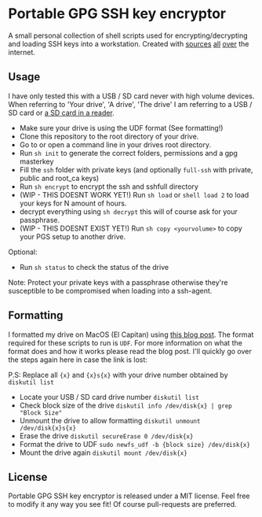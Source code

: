 # Portable GPG SSH key encryptor
A small personal collection of shell scripts used for encrypting/decrypting and loading SSH keys into a workstation. Created with [sources](https://gist.github.com/stupakov/11227904) [all](https://github.com/DamnedFacts/ssh-fob) [over](http://tammersaleh.com/posts/building-an-encrypted-usb-drive-for-your-ssh-keys-in-os-x/) the internet.

## Usage
I have only tested this with a USB / SD card never with high volume devices. When referring to 'Your drive', 'A drive', 'The drive' I am referring to a USB / SD card or [a SD card in a reader](https://www.kingston.com/us/flash/readers/fcr-mrg2).

- Make sure your drive is using the UDF format (See formatting!)
- Clone this repository to the root directory of your drive.
- Go to or open a command line in your drives root directory.
- Run `sh init` to generate the correct folders, permissions and a gpg masterkey
- Fill the `ssh` folder with private keys (and optionally `full-ssh` with private, public and root_ca keys)
- Run `sh encrypt` to encrypt the ssh and sshfull directory
- (WIP - THIS DOESNT WORK YET!) Run `sh load` or `shell load 2` to load your keys for N amount of hours.
- decrypt everything using `sh decrypt` this will of course ask for your passphrase.
- (WIP - THIS DOESNT EXIST YET!) Run `sh copy <yourvolume>` to copy your PGS setup to another drive.

Optional:
- Run `sh status` to check the status of the drive

Note: Protect your private keys with a passphrase otherwise they're susceptible to be compromised when loading into a ssh-agent.

## Formatting
I formatted my drive on MacOS (El Capitan) using [this blog post](http://www.sfcgeorge.co.uk/posts/2013/12/29/howto-format-udf-filesystem-osx-advantages). The format required for these scripts to run is `UDF`. For more information on what the format does and how it works please read the blog post. I'll quickly go over the steps again here in case the link is lost:

P.S: Replace all `{x}` and `{x}s{x}` with your drive number obtained by `diskutil list`

- Locate your USB / SD card drive number `diskutil list`
- Check block size of the drive `diskutil info /dev/disk{x} | grep "Block Size"`
- Unmount the drive to allow formatting `diskutil unmount /dev/disk{x}s{x}`
- Erase the drive `diskutil secureErase 0 /dev/disk{x}`
- Format the drive to UDF `sudo newfs_udf -b {block size} /dev/disk{x}`
- Mount the drive again `diskutil mount /dev/disk{x}`

## License
Portable GPG SSH key encryptor is released under a MIT license. Feel free to modify it any way you see fit! Of course pull-requests are preferred.